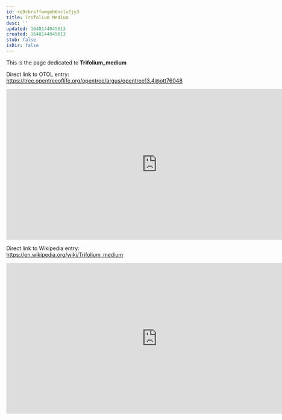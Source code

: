 ```yaml
---
id: rq9cbrsffwmgeb6nclx7jy3
title: Trifolium Medium
desc: ''
updated: 1648144045613
created: 1648144045613
stub: false
isDir: false
---
```

This is the page dedicated to **Trifolium_medium**


Direct link to OTOL entry: https://tree.opentreeoflife.org/opentree/argus/opentree13.4@ott76048



<html>
    <body>
    <iframe src="https://tree.opentreeoflife.org/opentree/argus/opentree13.4@ott76048"
    width="800" height="400" frameborder="0" allowfullscreen> </iframe>
    </body>
</html>
    


Direct link to Wikipedia entry: https://en.wikipedia.org/wiki/Trifolium_medium



<html>
    <body>
    <iframe src="https://en.wikipedia.org/wiki/Trifolium_medium"
    width="800" height="400" frameborder="0" allowfullscreen> </iframe>
    </body>
</html>
    
